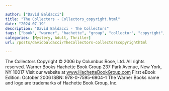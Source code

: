 ```yaml
---

author: ["David Baldacci"]
title: "The Collectors - Collectors_copyright.html"
date: "2024-07-19"
description: "David Baldacci - The Collectors"
tags: ["book", "warner", "hachette", "group", "collector", "copyright", "columbus", "rose", "right", "reserved", "park", "avenue", "new", "york", "ny", "visit", "website", "first", "ebook", "edition", "october", "isbn", "name", "logo", "trademark"]
categories: [Mystery, Adult, Thriller]
url: /posts/davidbaldacci/TheCollectors-collectorscopyrighthtml

---
```


The Collectors
Copyright © 2006 by Columbus Rose, Ltd.
All rights reserved.
Warner Books
Hachette Book Group
237 Park Avenue,
New York, NY 10017
Visit our website at www.HachetteBookGroup.com
First eBook Edition: October 2006
ISBN: 978-0-7595-6904-1
The Warner Books name and logo are trademarks of Hachette Book Group, Inc.